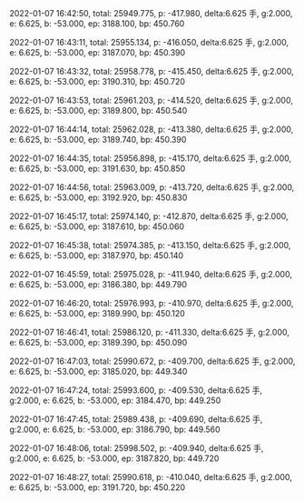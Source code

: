 2022-01-07 16:42:50, total: 25949.775, p: -417.980, delta:6.625 手, g:2.000, e: 6.625, b: -53.000, ep: 3188.100, bp: 450.760

2022-01-07 16:43:11, total: 25955.134, p: -416.050, delta:6.625 手, g:2.000, e: 6.625, b: -53.000, ep: 3187.070, bp: 450.390

2022-01-07 16:43:32, total: 25958.778, p: -415.450, delta:6.625 手, g:2.000, e: 6.625, b: -53.000, ep: 3190.310, bp: 450.720

2022-01-07 16:43:53, total: 25961.203, p: -414.520, delta:6.625 手, g:2.000, e: 6.625, b: -53.000, ep: 3189.800, bp: 450.540

2022-01-07 16:44:14, total: 25962.028, p: -413.380, delta:6.625 手, g:2.000, e: 6.625, b: -53.000, ep: 3189.740, bp: 450.390

2022-01-07 16:44:35, total: 25956.898, p: -415.170, delta:6.625 手, g:2.000, e: 6.625, b: -53.000, ep: 3191.630, bp: 450.850

2022-01-07 16:44:56, total: 25963.009, p: -413.720, delta:6.625 手, g:2.000, e: 6.625, b: -53.000, ep: 3192.920, bp: 450.830

2022-01-07 16:45:17, total: 25974.140, p: -412.870, delta:6.625 手, g:2.000, e: 6.625, b: -53.000, ep: 3187.610, bp: 450.060

2022-01-07 16:45:38, total: 25974.385, p: -413.150, delta:6.625 手, g:2.000, e: 6.625, b: -53.000, ep: 3187.970, bp: 450.140

2022-01-07 16:45:59, total: 25975.028, p: -411.940, delta:6.625 手, g:2.000, e: 6.625, b: -53.000, ep: 3186.380, bp: 449.790

2022-01-07 16:46:20, total: 25976.993, p: -410.970, delta:6.625 手, g:2.000, e: 6.625, b: -53.000, ep: 3189.990, bp: 450.120

2022-01-07 16:46:41, total: 25986.120, p: -411.330, delta:6.625 手, g:2.000, e: 6.625, b: -53.000, ep: 3189.390, bp: 450.090

2022-01-07 16:47:03, total: 25990.672, p: -409.700, delta:6.625 手, g:2.000, e: 6.625, b: -53.000, ep: 3185.020, bp: 449.340

2022-01-07 16:47:24, total: 25993.600, p: -409.530, delta:6.625 手, g:2.000, e: 6.625, b: -53.000, ep: 3184.470, bp: 449.250

2022-01-07 16:47:45, total: 25989.438, p: -409.690, delta:6.625 手, g:2.000, e: 6.625, b: -53.000, ep: 3186.790, bp: 449.560

2022-01-07 16:48:06, total: 25998.502, p: -409.940, delta:6.625 手, g:2.000, e: 6.625, b: -53.000, ep: 3187.820, bp: 449.720

2022-01-07 16:48:27, total: 25990.618, p: -410.040, delta:6.625 手, g:2.000, e: 6.625, b: -53.000, ep: 3191.720, bp: 450.220